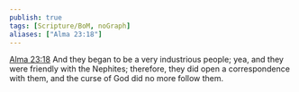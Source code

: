 ```yaml
---
publish: true
tags: [Scripture/BoM, noGraph]
aliases: ["Alma 23:18"]
---
```

[Alma 23:18](https://churchofjesuschrist.org/study/scriptures/bofm/alma/23?lang=eng&id=p18#p18) And they began to be a very industrious people; yea, and they were friendly with the Nephites; therefore, they did open a correspondence with them, and the curse of God did no more follow them.




